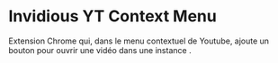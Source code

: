 # Invidious YT Context Menu

Extension Chrome qui, dans le menu contextuel de Youtube, ajoute un bouton pour ouvrir une vidéo dans une instance .
